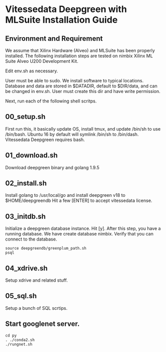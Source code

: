 # Vitessedata Deepgreen with MLSuite Installation Guide

## Environment and Requirement
We assume that Xilinx Hardware (Alveo) and MLSuite has been properly
installed.   The following installation steps are tested on nimbix
Xilinx ML Suite Alveo U200 Development Kit. 

Edit env.sh as necessary.

User must be able to sudo.  We install software to typical locations.
Database and data are stored in $DATADIR, default to $DIR/data, and can
be changed in env.sh.  User must create this dir and have write permission.

Next, run each of the following shell scritps.

## 00\_setup.sh
First run this, it basically update OS, install tmux, and update /bin/sh
to use /bin/bash.   Ubuntu 16 by default will symlink /bin/sh to /bin/dash.
Vitessedata Deepgreen requires bash. 

## 01\_download.sh
Download deepgreen binary and golang 1.9.5

## 02\_install.sh
Install golang to /usr/local/go and install deepgreen v18 to $HOME/deepgreendb
Hit a few [ENTER] to accept vitessedata license.

## 03\_initdb.sh
Initialize a deepgreen database instance.  Hit [y].
After this step, you have a running database.   We have create database nimbix.
Verify that you can connect to the database.
```
source deepgreendb/greenplum_path.sh
psql
```

## 04\_xdrive.sh
Setup xdrive and related stuff.

## 05\_sql.sh
Setup a bunch of SQL scrtips.

## Start googlenet server.
```
cd py
. ./conda2.sh
./rungnet.sh
```




